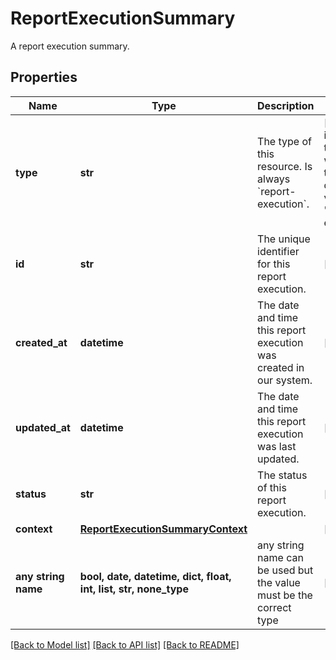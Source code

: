 # ReportExecutionSummary

A report execution summary.

## Properties
Name | Type | Description | Notes
------------ | ------------- | ------------- | -------------
**type** | **str** | The type of this resource. Is always &#x60;report-execution&#x60;. | [optional]  if omitted the server will use the default value of "report-execution"
**id** | **str** | The unique identifier for this report execution. | [optional] 
**created_at** | **datetime** | The date and time this report execution was created in our system. | [optional] 
**updated_at** | **datetime** | The date and time this report execution was last updated. | [optional] 
**status** | **str** | The status of this report execution. | [optional] 
**context** | [**ReportExecutionSummaryContext**](ReportExecutionSummaryContext.md) |  | [optional] 
**any string name** | **bool, date, datetime, dict, float, int, list, str, none_type** | any string name can be used but the value must be the correct type | [optional]

[[Back to Model list]](../README.md#documentation-for-models) [[Back to API list]](../README.md#documentation-for-api-endpoints) [[Back to README]](../README.md)


